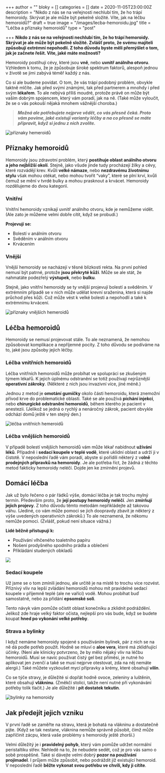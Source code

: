 +++
author = ""
bloky = []
categories = []
date = 2020-11-05T23:00:00Z
description = "Nikdo z nás se na veřejnosti nechlubí tím, že ho trápí hemoroidy. Skrývat je ale může být pekelně složité. Víte, jak na léčbu hemoroidů?"
draft = true
image = "/images/lecba-hemoroidu.jpg"
title = "Léčba a příznaky hemoroidů"
type = "post"

+++
**Nikdo z nás se na veřejnosti nechlubí tím, že ho trápí hemoroidy. Skrývat je ale může být pekelně složité. Zvlášť proto, že svému majiteli způsobují extrémní nepohodlí. Z toho důvodu byste měli přemýšlet o tom, jak je začnete řešit. Víte, jaké máte možnosti?**

Hemoroidy postihují cévy, které jsou **vně**, nebo **uvnitř análního otvoru**. Vzhledem k tomu, že je způsobuje široké spektrum faktorů, alespoň jednou v životě se jimi zabývá téměř každý z nás.

Co si ale budeme povídat. O tom, že vás trápí podobný problém, obvykle taktně mlčíte. Jak před svými známými, tak před partnerem a mnohdy i před svým **lékařem**. To ale nebývá příliš moudré, protože právě on může být vaším dobrým spojencem, který vám poradí, jak na ně. (Také může vyloučit, že se o vás pokouší nějaká mnohem vážnější choroba.)

> **_Možná ale potřebujete nejprve vědět, co vás přesně čeká. Proto vám povíme, jaké existují varianty léčby a na co přesně se máte připravit, když si jednu z nich zvolíte._**

![příznaky hemeroidů](/images/priznaky-hemoroidu.jpg)

## Příznaky hemoroidů

Hemoroidy jsou zdravotní problém, který **postihuje oblast análního otvoru a jeho nejbližší okolí**. Stejně, jako všude jinde tudy procházejí žilky a cévy, které rozvádějí krev. Kvůli **velké námaze**, nebo **nezdravému životnímu stylu** však mohou otékat, nebo mohou tvořit “vaky”, které se plní krví, kvůli čemuž se mění v tvrdé bulky a mohou prasknout a krvácet. Hemoroidy rozdělujeme do dvou kategorií.

### Vnitřní

Vnitřní hemoroidy vznikají uvnitř análního otvoru, kde je nemůžeme vidět. (Ale zato je můžeme velmi dobře cítit, když se probudí.)

**Projevují se:**

* Bolestí v análním otvoru
* Svěděním v análním otvoru
* Krvácením

### Vnější

Vnější hemoroidy se nacházejí v těsné blízkosti rekta. Na první pohled nemusí být patrné, protože **jsou překryté kůží**. Může se ale stát, že nahmatáte podezřelý **výstupek**, nebo **bulku**.

Stejně, jako vnitřní hemoroidy se ty vnější projevují bolestí a svěděním. V extrémním případě se v nich může udělat krevní sraženina, která si najde průchod přes kůži. Což může vést k velké bolesti a nepohodlí a také k extrémnímu krvácení.

![příznaky vnějších hemeroidů](/images/hemeroidy-priznaky.jpg)

## Léčba hemoroidů

Hemoroidy se nemusí projevovat stále. To ale neznamená, že nemohou způsobovat komplikace a nepříjemné pocity. Z toho důvodu se podíváme na to, jaké jsou způsoby jejich léčby.

### Léčba vnitřních hemoroidů

Léčba vnitřních hemoroidů může probíhat ve spolupráci se zkušeným týmem lékařů. K jejich úplnému odstranění se totiž používají nejrůznější **operativní zákroky**. (Některé z nich jsou invazivní více, jiné méně.)

  
Jednou z metod je **omotání gumičky** okolo části hemoroidu, která znemožní přívod krve do problematické oblasti. Také se ale používá **píchání injekcí**, nebo **chirurgické odstranění hemoroidů**, během kterého je pacient v anestezii. (Jelikož se jedná o rychlý a nenáročný zákrok, pacient obvykle odchází domů ještě v ten stejný den.)

![léčba vnitřních hemeroidů](/images/lecba-vnejsich-hemeroidu.jpg)

### Léčba vnějších hemoroidů

V případě bolestí vnějších hemoroidů vám může lékař nabídnout **užívání léků**. Případně i **sedací koupele v teplé vodě**, které uklidní oblast a udrží ji v čistotě. V neposlední řadě vám poradí, abyste si pořídili některý z v**olně prodejných přípravků na hemoroidy**. Je ale potřeba říct, že žádná z těchto metod fakticky hemoroidy neléčí. Dojde jen ke zmírnění projevů.

## Domácí léčba

Jak už bylo řečeno o pár řádků výše, domácí léčba je tak trochu mylný termín. Především proto, že **její postupy hemoroidy neléčí**. Jen **zmírňují jejich projevy**. Z toho důvodu těmto metodám nepřikládejte až takovou váhu. (Jediné, co vám může pomoci se jich doopravdy zbavit je některý z výše uvedených operativních zákroků.) To ale neznamená, že někomu nemůže pomoci. (Zvlášť, pokud není situace vážná.)

**Lidé běžně přistupují k:**

* Používání vlhčeného toaletního papíru
* Nošení prodyšného spodního prádla a oblečení
* Přikládání studených obkladů

![](/images/domaci-lecba-hemeroidu.jpg)

### Sedací koupele

Už jsme se o tom zmínili jednou, ale určitě je na místě to trochu více rozvést. Příznivý vliv na lepší zvládání hemoroidů mohou mít pravidelné sedací koupele v příjemně teplé (ale ne vařící) vodě. Mohou probíhat buď samostatně, nebo za přidání **epsomské soli**.

Tento návyk vám pomůže očistit oblast konečníku a zklidnit podráždění. Jelikož zde hraje velký faktor očista, nejlepší pro vás bude, když se budete koupat **hned po vykonání velké potřeby**.

### Strava a bylinky

I když nemáme hemoroidy spojené s používáním bylinek, pár z nich se na ně dá podle potřeb použít. Hodně se mluví o **aloe vera**, které má zklidňující účinky. (Není ale klinicky potvrzeno, že by mělo nějaký vliv na léčbu hemoroidů. Musí se navíc používat čistý gel bez příměsi, je nutné ho aplikovat jen zvenčí a také se musí nejprve otestovat, zda na něj nemáte alergii.) Také můžete vyzkoušet mycí přípravky a krémy, které obsahují **vilín**.

  
Co se týče stravy, je důležité si dopřát hodně ovoce, zeleniny a luštěnin, které obsahují **vlákninu**. (Změkčí stolici, takže není nutné při vykonávání potřeby tolik tlačit.) Je ale důležité i **pít dostatek tekutin**.

![bylinky na hemoroidy](/images/bylinky-na-hemoroidy.jpg)

## Jak předejít jejich vzniku

V první řadě se zaměřte na stravu, která je bohatá na vlákninu a dostatečně pijte. (Když se tak nestane, vláknina nemůže správně působit, čímž může zapříčinit zácpu, která vaše problémy s hemoroidy ještě zhorší.)

  
Velmi důležitý je i **pravidelný pohyb**, který vám pomůže udržet normální peristaltiku střev. Nehledě na to, že nebudete sedět, což je pro vás samo o sobě prospěšné. Také si dávejte velmi dobrý **pozor na používání projímadel**. I průjem může způsobit, nebo podráždit již existující hemoroid. V neposlední řadě **běžte vykonat svou potřebu ve chvíli, kdy ji cítíte**.